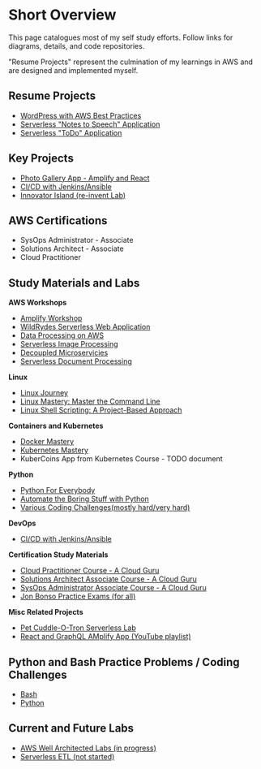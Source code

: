 # Short Overview
This page catalogues most of my self study efforts. Follow links for diagrams, details, and code repositories.

"Resume Projects" represent the culmination of my learnings in AWS and are designed and implemented myself.

## Resume Projects

- [WordPress with AWS Best Practices](https://github.com/Nathhill92/projects/tree/master/AWS%20Hosted%20Wordpress)
- [Serverless "Notes to Speech" Application](https://github.com/Nathhill92/projects/tree/master/Serverless_Textract_Polly)
- [Serverless "ToDo" Application](https://github.com/Nathhill92/projects/tree/master/Serverless%20ToDo%20Application)

## Key Projects

- [Photo Gallery App - Amplify and React](https://github.com/login?return_to=https%3A%2F%2Fgithub.com%2Faws-samples%2Famplify-photo-gallery-workshop)
- [CI/CD with Jenkins/Ansible](https://github.com/Nathhill92/projects/tree/master/CICD%20Project)
- [Innovator Island (re-invent Lab)](https://github.com/aws-samples/aws-serverless-workshop-innovator-island)

## AWS Certifications

- SysOps Administrator - Associate
- Solutions Architect - Associate
- Cloud Practitioner

## Study Materials and Labs
<b>AWS Workshops</b>
- [Amplify Workshop](https://amplify-workshop.go-aws.com/10_prerequisites/20_software.html)
- [WildRydes Serverless Web Application](https://webapp.serverlessworkshops.io/)
- [Data Processing on AWS](https://data-processing.serverlessworkshops.io/)
- [Serverless Image Processing](https://image-processing.serverlessworkshops.io/)
- [Decoupled Microservicies](https://async-messaging.workshop.aws/)
- [Serverless Document Processing](https://document-processing.serverlessworkshops.io/en/)
  

<b>Linux</b>
- [Linux Journey](https://linuxjourney.com/)
- [Linux Mastery: Master the Command Line](https://www.udemy.com/course/linux-mastery/)
- [Linux Shell Scripting: A Project-Based Approach](https://www.udemy.com/course/linux-shell-scripting-projects/)

<b>Containers and Kubernetes</b>
- [Docker Mastery](https://www.udemy.com/course/docker-mastery/)
- [Kubernetes Mastery](https://www.udemy.com/course/kubernetesmastery/)
- KuberCoins App from Kubernetes Course - TODO document 

<b>Python</b>
- [Python For Everybody](https://www.py4e.com/lessons)
- [Automate the Boring Stuff with Python](https://www.udemy.com/course/automate/)
- [Various Coding Challenges(mostly hard/very hard)](https://edabit.com/challenges/python3)

<b>DevOps</b>
- [CI/CD with Jenkins/Ansible](https://github.com/Nathhill92/projects/tree/master/CICD%20Project)

<b>Certification Study Materials</b>
- [Cloud Practitioner Course - A Cloud Guru](https://acloud.guru/learn/fc8d43d6-2f1d-4992-9650-b20ad4018019)
- [Solutions Architect Associate Course - A Cloud Guru](https://acloud.guru/learn/aws-certified-solutions-architect-associate)
- [SysOps Administrator Associate Course - A Cloud Guru](https://acloud.guru/learn/82f54158-d48b-496c-9f6c-045aa5bdaea8)
- [Jon Bonso Practice Exams (for all)](https://www.udemy.com/user/jonjonbonso/)

<b>Misc Related Projects</b>
- [Pet Cuddle-O-Tron Serverless Lab](https://github.com/acantril/learn-cantrill-io-labs/tree/master/aws-serverless-pet-cuddle-o-tron)
- [React and GraphQL AMplify App (YouTube playlist)](https://www.youtube.com/watch?v=QV2WS535nyI)

## Python and Bash Practice Problems / Coding Challenges
- [Bash](https://github.com/Nathhill92/Bash-Scripts)
- [Python](https://github.com/Nathhill92/PY4E_Exercise/tree/master/Code%20Challenges)

## Current and Future Labs
- [AWS Well Architected Labs (in progress)](https://www.wellarchitectedlabs.com/)
- [Serverless ETL (not started)](https://acloudguru.com/blog/engineering/cloudguruchallenge-python-aws-etl)
